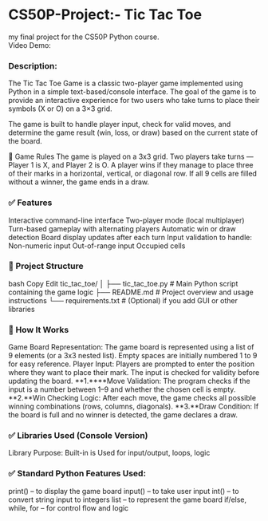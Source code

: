 # **CS50P-Project:- Tic Tac Toe**    
my final project for the CS50P Python course.        
Video Demo:  <URL HERE>        
### Description:     
The Tic Tac Toe Game is a classic two-player game implemented using Python in a simple text-based/console interface. The goal of the game is to provide an interactive experience for two users who take turns to place their symbols (X or O) on a 3×3 grid.

The game is built to handle player input, check for valid moves, and determine the game result (win, loss, or draw) based on the current state of the board.

🔧 Game Rules
The game is played on a 3x3 grid.
Two players take turns — Player 1 is X, and Player 2 is O.
A player wins if they manage to place three of their marks in a horizontal, vertical, or diagonal row.
If all 9 cells are filled without a winner, the game ends in a draw.

### ✅ Features

Interactive command-line interface
Two-player mode (local multiplayer)
Turn-based gameplay with alternating players
Automatic win or draw detection
Board display updates after each turn
Input validation to handle:
Non-numeric input
Out-of-range input
Occupied cells

### 📁 Project Structure

bash
Copy
Edit
tic_tac_toe/
│
├── tic_tac_toe.py         # Main Python script containing the game logic
├── README.md              # Project overview and usage instructions
└── requirements.txt       # (Optional) if you add GUI or other libraries

### 🧠 How It Works

Game Board Representation:
The game board is represented using a list of 9 elements (or a 3x3 nested list).
Empty spaces are initially numbered 1 to 9 for easy reference.
Player Input:
Players are prompted to enter the position where they want to place their mark.
The input is checked for validity before updating the board.
**1.****Move Validation:
The program checks if the input is a number between 1–9 and whether the chosen cell is empty.
**2.**Win Checking Logic:
After each move, the game checks all possible winning combinations (rows, columns, diagonals).
**3.**Draw Condition:
If the board is full and no winner is detected, the game declares a draw.

### ✅ Libraries Used (Console Version)

Library	Purpose: Built-in is Used for input/output, loops, logic

### ✅ Standard Python Features Used:

print() – to display the game board
input() – to take user input
int() – to convert string input to integers
list – to represent the game board
if/else, while, for – for control flow and logic


